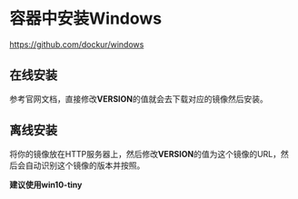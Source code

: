 # 容器中安装Windows

https://github.com/dockur/windows

## 在线安装

参考官网文档，直接修改**VERSION**的值就会去下载对应的镜像然后安装。



## 离线安装

将你的镜像放在HTTP服务器上，然后修改**VERSION**的值为这个镜像的URL，然后会自动识别这个镜像的版本并按照。



**建议使用win10-tiny**

